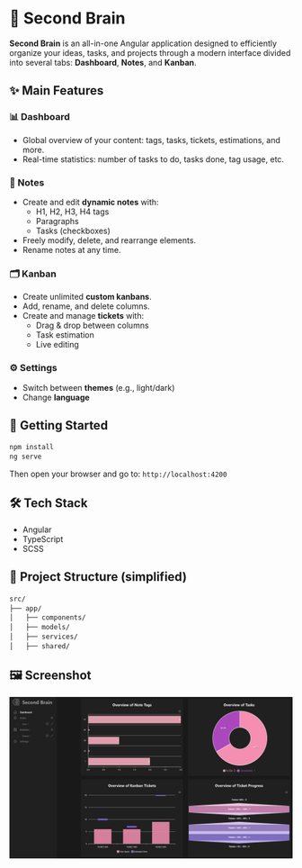 # 🧠 Second Brain

**Second Brain** is an all-in-one Angular application designed to efficiently organize your ideas, tasks, and projects through a modern interface divided into several tabs: **Dashboard**, **Notes**, and **Kanban**.

## ✨ Main Features

### 📊 Dashboard
- Global overview of your content: tags, tasks, tickets, estimations, and more.
- Real-time statistics: number of tasks to do, tasks done, tag usage, etc.

### 📝 Notes
- Create and edit **dynamic notes** with:
  - H1, H2, H3, H4 tags
  - Paragraphs
  - Tasks (checkboxes)
- Freely modify, delete, and rearrange elements.
- Rename notes at any time.

### 🗂️ Kanban
- Create unlimited **custom kanbans**.
- Add, rename, and delete columns.
- Create and manage **tickets** with:
  - Drag & drop between columns
  - Task estimation
  - Live editing

### ⚙️ Settings
- Switch between **themes** (e.g., light/dark)
- Change **language**

## 🚀 Getting Started

```bash
npm install
ng serve
```

Then open your browser and go to: `http://localhost:4200`

## 🛠️ Tech Stack

- Angular
- TypeScript
- SCSS

## 📁 Project Structure (simplified)

```bash
src/
├── app/
│   ├── components/
│   ├── models/
│   ├── services/
│   ├── shared/
```

## 🖼️ Screenshot
![Second Brain Overview](src/assets/screenshots/Second%20Brain%20Overview.png)
